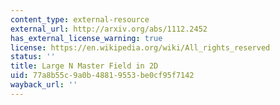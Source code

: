 ```yaml
---
content_type: external-resource
external_url: http://arxiv.org/abs/1112.2452
has_external_license_warning: true
license: https://en.wikipedia.org/wiki/All_rights_reserved
status: ''
title: Large N Master Field in 2D
uid: 77a8b55c-9a0b-4881-9553-be0cf95f7142
wayback_url: ''
---
```

